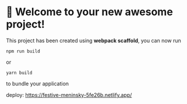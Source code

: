 # 🚀 Welcome to your new awesome project!

This project has been created using **webpack scaffold**, you can now run

```
npm run build
```

or

```
yarn build
```

to bundle your application


deploy: https://festive-meninsky-5fe26b.netlify.app/
